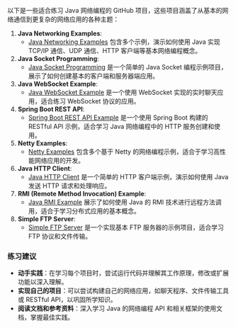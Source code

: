 以下是一些适合练习 Java 网络编程的 GitHub 项目，这些项目涵盖了从基本的网络通信到更复杂的网络应用的各种主题：

1. **Java Networking Examples**:
   - [Java Networking Examples](https://github.com/JavaNetworking/JavaNetworkingExamples) 包含多个示例，演示如何使用 Java 实现 TCP/IP 通信、UDP 通信、HTTP 客户端等基本网络编程概念。
2. **Java Socket Programming**:
   - [Java Socket Programming](https://github.com/rogerio/socket-programming) 是一个简单的 Java Socket 编程示例项目，展示了如何创建基本的客户端和服务器端应用。
3. **Java WebSocket Example**:
   - [Java WebSocket Example](https://github.com/tooManyAliases/java-websocket-example) 是一个使用 WebSocket 实现的实时聊天应用，适合练习 WebSocket 协议的应用。
4. **Spring Boot REST API**:
   - [Spring Boot REST API Example](https://github.com/spring-projects/spring-boot/tree/main/spring-boot-samples/spring-boot-sample-web) 是一个使用 Spring Boot 构建的 RESTful API 示例，适合学习 Java 网络编程中的 HTTP 服务创建和使用。
5. **Netty Examples**:
   - [Netty Examples](https://github.com/netty/netty/tree/main/example/src/main/java/io/netty/example) 包含多个基于 Netty 的网络编程示例，适合于学习高性能网络应用的开发。
6. **Java HTTP Client**:
   - [Java HTTP Client](https://github.com/Simon-Myers/java-http-client) 是一个简单的 HTTP 客户端示例，演示如何使用 Java 发送 HTTP 请求和处理响应。
7. **RMI (Remote Method Invocation) Example**:
   - [Java RMI Example](https://github.com/evgeny-goldin/java-rmi-example) 展示了如何使用 Java 的 RMI 技术进行远程方法调用，适合于学习分布式应用的基本概念。
8. **Simple FTP Server**:
   - [Simple FTP Server](https://github.com/kjhhm/Simple-FTP-Server) 是一个实现基本 FTP 服务器的示例项目，适合学习 FTP 协议和文件传输。

### 练习建议

- **动手实践**：在学习每个项目时，尝试运行代码并理解其工作原理，修改或扩展功能以深入理解。
- **实现自己的项目**：可以尝试构建自己的网络应用，如聊天程序、文件传输工具或 RESTful API，以巩固所学知识。
- **阅读文档和参考资料**：深入学习 Java 的网络编程 API 和相关框架的使用文档，掌握最佳实践。